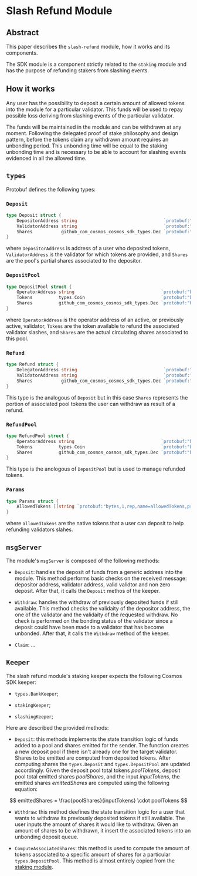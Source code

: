 # Slash Refund Module

## Abstract

This paper describes the `slash-refund` module, how it works and its components.

The SDK module is a component strictly related to the `staking` module and has the purpose of refunding stakers from slashing events.

## How it works

Any user has the possibility to deposit a certain amount of allowed tokens into the module for a particular validator. This funds will be used to repay possible loss deriving from slashing events of the particular validator.

The funds will be maintained in the module and can be withdrawn at any moment. Following the delegated proof of stake philosophy and design pattern, before the tokens claim any withdrawn amount requires an unbonding period. This unbonding time will be equal to the staking unbonding time and is necessary to be able to account for slashing events evidenced in all the allowed time.

## `types`

Protobuf defines the following types:

### `Deposit`

```go
type Deposit struct {
    DepositorAddress string                                 `protobuf:"bytes,1,opt,name=depositor_address,json=depositorAddress,proto3" json:"depositor_address,omitempty"`
    ValidatorAddress string                                 `protobuf:"bytes,2,opt,name=validator_address,json=validatorAddress,proto3" json:"validator_address,omitempty"`
    Shares           github_com_cosmos_cosmos_sdk_types.Dec `protobuf:"bytes,3,opt,name=shares,proto3,customtype=github.com/cosmos/cosmos-sdk/types.Dec" json:"shares"`
}
```

where `DepositorAddress` is address of a user who deposited tokens, `ValidatorAddress` is the validator for which tokens are provided, and `Shares` are the pool's partial shares associated to the depositor.

### `DepositPool`

```go
type DepositPool struct {
    OperatorAddress string                                 `protobuf:"bytes,1,opt,name=operator_address,json=operatorAddress,proto3" json:"operator_address,omitempty"`
    Tokens          types.Coin                             `protobuf:"bytes,2,opt,name=tokens,proto3" json:"tokens"`
    Shares          github_com_cosmos_cosmos_sdk_types.Dec `protobuf:"bytes,3,opt,name=shares,proto3,customtype=github.com/cosmos/cosmos-sdk/types.Dec" json:"shares" yaml:"depositor_shares"`
}
```

where `OperatorAddress` is the operator address of an active, or previously active, validator, `Tokens` are the token available to refund the associated validator slashes, and `Shares` are the actual circulating shares associated to this pool.

### `Refund`

```go
type Refund struct {
    DelegatorAddress string                                 `protobuf:"bytes,1,opt,name=delegator_address,json=delegatorAddress,proto3" json:"delegator_address,omitempty"`
    ValidatorAddress string                                 `protobuf:"bytes,2,opt,name=validator_address,json=validatorAddress,proto3" json:"validator_address,omitempty"`
    Shares           github_com_cosmos_cosmos_sdk_types.Dec `protobuf:"bytes,3,opt,name=shares,proto3,customtype=github.com/cosmos/cosmos-sdk/types.Dec" json:"shares"`
}
```

This type is the analogous of `Deposit` but in this case `Shares` represents the portion of associated pool tokens the user can withdraw as result of a refund.

### `RefundPool`

```go
type RefundPool struct {
    OperatorAddress string                                 `protobuf:"bytes,1,opt,name=operator_address,json=operatorAddress,proto3" json:"operator_address,omitempty"`
    Tokens          types.Coin                             `protobuf:"bytes,2,opt,name=tokens,proto3" json:"tokens"`
    Shares          github_com_cosmos_cosmos_sdk_types.Dec `protobuf:"bytes,3,opt,name=shares,proto3,customtype=github.com/cosmos/cosmos-sdk/types.Dec" json:"shares" yaml:"refund_shares"`
}
```

This type is the anologous of `DepositPool` but is used to manage refunded tokens.

### `Params`

```go
type Params struct {
    AllowedTokens []string `protobuf:"bytes,1,rep,name=allowedTokens,proto3" json:"allowedTokens,omitempty" yaml:"allowed_tokens"`
}
```

where `allowedTokens` are the native tokens that a user can deposit to help refunding validators slahes.

## `msgServer`

The module's `msgServer` is composed of the following methods:

* `Deposit`: handles the deposit of funds from a generic address into the module. This method performs basic checks on the received message: depositor address, validator address, valid validtor and non zero deposit. After that, it calls the `Deposit` methos of the keeper.

* `Withdraw`: handles the withdraw of previously deposited funds if still available. This method checks the validaity of the depositor address, the one of the validator and the validaity of the requested withdraw. No check is performed on the bonding status of the validator since a deposit could have been made to a validator that has become unbonded. After that, it calls the `Withdraw` method of the keeper.

* `Claim`: ...

## `Keeper`

The slash refund module's staking keeper expects the following Cosmos SDK keeper:

* `types.BankKeeper`;

* `stakingKeeper`;

* `slashingKeeper`;

Here are described the provided methods:

* `Deposit`: this methods implements the state transition logic of funds added to a pool and shares emitted for the sender. The function creates a new deposit pool if there isn't already one for the target validator. Shares to be emitted are computed from deposited tokens. After computing shares the `types.Deposit` and `types.DepositPool` are updated accordingly. Given the deposit pool total tokens $poolTokens$, deposit pool total emitted shares $poolShares$, and the input $inputTokens$, the emitted shares $emittedShares$ are computed using the following equation:

$$ emittedShares = \frac{poolShares}{inputTokens} \cdot poolTokens $$

* `Withdraw`: this method deefines the state transition logic for a user that wants to withdraw its previously deposited tokens if still available. The user inputs the amount of shares it would like to withdraw. Given an amount of shares to be withdrawn, it insert the associated tokens into an unbonding deposit queue.

* `ComputeAssociatedShares`: this method is used to compute the amount of tokens associated to a specific amount of shares for a particular `types.DepositPool`. This method is almost entirely copied from the [staking module](https://github.com/cosmos/cosmos-sdk/blob/d74d0e4e8cd57d77de9590892ef89584765251c8/x/staking/keeper/delegation.go#L995).
